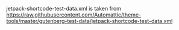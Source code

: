 jetpack-shortcode-test-data.xml is taken from https://raw.githubusercontent.com/Automattic/theme-tools/master/gutenberg-test-data/jetpack-shortcode-test-data.xml
